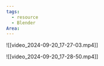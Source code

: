 ```yaml
---
tags:
  - resource
  - Blender
Area:
---
```

![[video_2024-09-20_17-27-03.mp4]]

![[video_2024-09-20_17-28-50.mp4]]